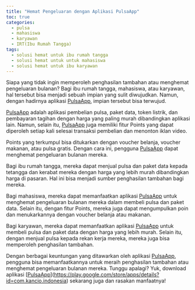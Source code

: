 ```yaml
---
title: "Hemat Pengeluaran dengan Aplikasi PulsaApp"
toc: true
categories:
  - pulsa
  - mahasiswa
  - karyawan
  - IRT(Ibu Rumah Tangga)
tags:
  - solusi hemat untuk ibu rumah tangga
  - solusi hemat untuk untuk mahasiswa
  - solusi hemat untuk ibu karyawan
---
```


Siapa yang tidak ingin memperoleh penghasilan tambahan atau menghemat pengeluaran bulanan? Bagi ibu rumah tangga, mahasiswa, atau karyawan, hal tersebut bisa menjadi sebuah impian yang sulit diwujudkan. Namun, dengan hadirnya aplikasi [PulsaApp](https://play.google.com/store/apps/details?id=com.kancio.indonesia), impian tersebut bisa terwujud.

[PulsaApp](https://play.google.com/store/apps/details?id=com.kancio.indonesia) adalah aplikasi pembelian pulsa, paket data, token listrik, dan pembayaran tagihan dengan harga yang paling murah dibandingkan aplikasi lain. Namun, selain itu, [PulsaApp](https://play.google.com/store/apps/details?id=com.kancio.indonesia) juga memiliki fitur Points yang dapat diperoleh setiap kali selesai transaksi pembelian dan menonton iklan video.

Points yang terkumpul bisa ditukarkan dengan voucher belanja, voucher makanan, atau pulsa gratis. Dengan cara ini, pengguna [PulsaApp](https://play.google.com/store/apps/details?id=com.kancio.indonesia) dapat menghemat pengeluaran bulanan mereka.

Bagi ibu rumah tangga, mereka dapat menjual pulsa dan paket data kepada tetangga dan kerabat mereka dengan harga yang lebih murah dibandingkan harga di pasaran. Hal ini bisa menjadi sumber penghasilan tambahan bagi mereka.

Bagi mahasiswa, mereka dapat memanfaatkan aplikasi [PulsaApp](https://play.google.com/store/apps/details?id=com.kancio.indonesia) untuk menghemat pengeluaran bulanan mereka dalam membeli pulsa dan paket data. Selain itu, dengan fitur Points, mereka juga dapat mengumpulkan poin dan menukarkannya dengan voucher belanja atau makanan.

Bagi karyawan, mereka dapat memanfaatkan aplikasi [PulsaApp](https://play.google.com/store/apps/details?id=com.kancio.indonesia) untuk membeli pulsa dan paket data dengan harga yang lebih murah. Selain itu, dengan menjual pulsa kepada rekan kerja mereka, mereka juga bisa memperoleh penghasilan tambahan.

Dengan berbagai keuntungan yang ditawarkan oleh aplikasi [PulsaApp](https://play.google.com/store/apps/details?id=com.kancio.indonesia), pengguna bisa memanfaatkannya untuk meraih penghasilan tambahan atau menghemat pengeluaran bulanan mereka. Tunggu apalagi? Yuk, download aplikasi [[PulsaApp](https://play.google.com/store/apps/details?id=com.kancio.indonesia)](https://play.google.com/store/apps/details?id=com.kancio.indonesia) sekarang juga dan rasakan manfaatnya!